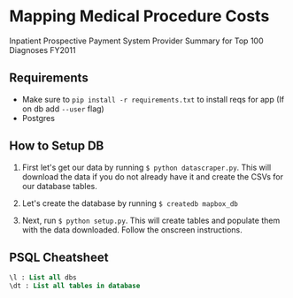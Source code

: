 # Mapping Medical Procedure Costs

Inpatient Prospective Payment System Provider Summary for Top 100 Diagnoses FY2011


## Requirements

* Make sure to `pip install -r requirements.txt` to install reqs for app (If on db add `--user` flag)
* Postgres


## How to Setup DB

1. First let's get our data by running `$ python datascraper.py`. This will download the data if you do not 
already have it and create the CSVs for our database tables. 

2. Let's create the database by running `$ createdb mapbox_db` 

3. Next, run `$ python setup.py`. This will create tables and populate them with the
data downloaded. Follow the onscreen instructions.


## PSQL Cheatsheet

```sql
\l : List all dbs
\dt : List all tables in database


```
